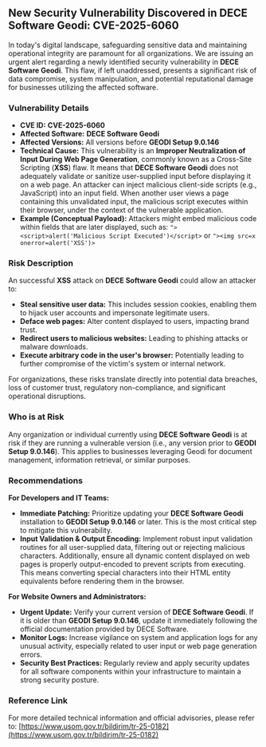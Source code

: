 ## New Security Vulnerability Discovered in DECE Software Geodi: **CVE-2025-6060**

In today's digital landscape, safeguarding sensitive data and maintaining operational integrity are paramount for all organizations. We are issuing an urgent alert regarding a newly identified security vulnerability in **DECE Software Geodi**. This flaw, if left unaddressed, presents a significant risk of data compromise, system manipulation, and potential reputational damage for businesses utilizing the affected software.

### Vulnerability Details

*   **CVE ID:** **CVE-2025-6060**
*   **Affected Software:** **DECE Software Geodi**
*   **Affected Versions:** All versions before **GEODI Setup 9.0.146**
*   **Technical Cause:** This vulnerability is an **Improper Neutralization of Input During Web Page Generation**, commonly known as a Cross-Site Scripting (**XSS**) flaw. It means that **DECE Software Geodi** does not adequately validate or sanitize user-supplied input before displaying it on a web page. An attacker can inject malicious client-side scripts (e.g., JavaScript) into an input field. When another user views a page containing this unvalidated input, the malicious script executes within their browser, under the context of the vulnerable application.
*   **Example (Conceptual Payload):**
    Attackers might embed malicious code within fields that are later displayed, such as:
    `"><script>alert('Malicious Script Executed')</script>`
    or
    `"><img src=x onerror=alert('XSS')>`

### Risk Description

An successful **XSS** attack on **DECE Software Geodi** could allow an attacker to:

*   **Steal sensitive user data:** This includes session cookies, enabling them to hijack user accounts and impersonate legitimate users.
*   **Deface web pages:** Alter content displayed to users, impacting brand trust.
*   **Redirect users to malicious websites:** Leading to phishing attacks or malware downloads.
*   **Execute arbitrary code in the user's browser:** Potentially leading to further compromise of the victim's system or internal network.

For organizations, these risks translate directly into potential data breaches, loss of customer trust, regulatory non-compliance, and significant operational disruptions.

### Who is at Risk

Any organization or individual currently using **DECE Software Geodi** is at risk if they are running a vulnerable version (i.e., any version prior to **GEODI Setup 9.0.146**). This applies to businesses leveraging Geodi for document management, information retrieval, or similar purposes.

### Recommendations

**For Developers and IT Teams:**

*   **Immediate Patching:** Prioritize updating your **DECE Software Geodi** installation to **GEODI Setup 9.0.146** or later. This is the most critical step to mitigate this vulnerability.
*   **Input Validation & Output Encoding:** Implement robust input validation routines for all user-supplied data, filtering out or rejecting malicious characters. Additionally, ensure all dynamic content displayed on web pages is properly output-encoded to prevent scripts from executing. This means converting special characters into their HTML entity equivalents before rendering them in the browser.

**For Website Owners and Administrators:**

*   **Urgent Update:** Verify your current version of **DECE Software Geodi**. If it is older than **GEODI Setup 9.0.146**, update it immediately following the official documentation provided by DECE Software.
*   **Monitor Logs:** Increase vigilance on system and application logs for any unusual activity, especially related to user input or web page generation errors.
*   **Security Best Practices:** Regularly review and apply security updates for all software components within your infrastructure to maintain a strong security posture.

### Reference Link

For more detailed technical information and official advisories, please refer to:
[https://www.usom.gov.tr/bildirim/tr-25-0182](https://www.usom.gov.tr/bildirim/tr-25-0182)